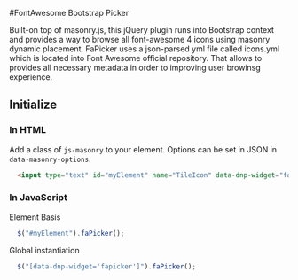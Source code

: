 #FontAwesome Bootstrap Picker

Built-on top of masonry.js, this jQuery plugin runs into Bootstrap context and provides a way to browse all font-awesome 4 icons using masonry dynamic placement. FaPicker uses a json-parsed yml file called icons.yml which is located into Font Awesome official repository. That allows to provides all necessary metadata in order to improving user browinsg experience.

## Initialize
### In HTML

Add a class of `js-masonry` to your element. Options can be set in JSON in `data-masonry-options`.

``` html
  <input type="text" id="myElement" name="TileIcon" data-dnp-widget="fapicker" title="Icon Title" placeholder="Ex: fa fa-envelope" value="">
```
### In JavaScript
Element Basis
``` js
  $("#myElement").faPicker();
```

Global instantiation
``` js
  $("[data-dnp-widget='fapicker']").faPicker();
```